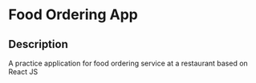 # Food Ordering App 

## Description
A practice application for food ordering service at a restaurant based on React JS